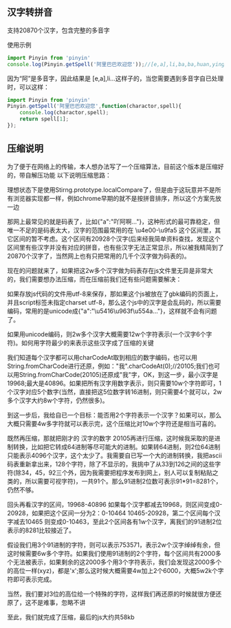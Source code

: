 ## 汉字转拼音
支持20870个汉字，包含完整的多音字

使用示例
```js
import Pinyin from 'pinyin'
console.log(Pinyin.getSpell('阿里巴巴欢迎您'));//[e,a],li,ba,ba,huan,ying,nin
```

因为“阿”是多音字，因此结果是 [e,a],li...这样子的，当您需要遇到多音字自已处理时，可以这样：

```js
import Pinyin from 'pinyin'
Pinyin.getSpell('阿里巴巴欢迎您',function(charactor,spell){
    console.log(charactor,spell);
    return spell[1];
});
```

## 压缩说明
为了便于在网络上的传输，本人想办法写了一个压缩算法，目前这个版本是压缩好的，带自解压功能
以下说明压缩思路：

理想状态下是使用Stirng.prototype.localCompare了，但是由于这玩意并不是所有浏览器实现都一样，例如chrome早期的就不是按拼音排序，所以这个方案先放一边



那网上最常见的就是码表了，比如{"a":"吖阿啊..."}，这种形式的最可靠稳定，但唯一不足的是码表太大，汉字的范围最常用的在 \u4e00-\u9fa5 这个区间里，其它区间的暂不考虑。这个区间有20928个汉字(后来经我简单资料查找，发现这个区间里有些汉字并没有对应的拼音，也有些汉字无法正常显示，所以被我精简到了20870个汉字了，当然网上也有只把常用的几千个汉字做为码表的)。



现在的问题就来了，如果把这2w多个汉字做为码表存在js文件里无异是非常大的，我们需要想办法压缩，而在压缩前我们还有些问题需要解决：



如果存放js代码的文件用utf-8来保存，那如果这个js被放在了gbk编码的页面上，并且script标签未指定charset utf-8，那么这个js中的汉字是会乱码的，所以需要编码，常用的是unicode成{"a":"\u5416\u963f\u554a..."}，这样就不会有问题了。



如果用unicode编码，则2w多个汉字大概需要12w个字符表示(一个汉字6个字符)。如何用字符最少的来表示这些汉字成了压缩的关键



我们知道每个汉字都可以用charCodeAt取到相应的数字编码，也可以用String.fromCharCode进行还原，例如："我".charCodeAt(0);//20105;我们也可以用String.fromCharCode(20105)还原成"我"字，OK，到这一步，最小汉字是19968;最大是40896。如果把所有汉字用数字表示，则只需要10w个字符即可，1个汉字对应5个数字(当然，直接把这5位数字转16进制，则只需要4个就可以，2w多个汉字大约8w个字符，仍然很多)。



到这一步后，我给自已一个目标：能否用2个字符表示一个汉字？如果可以，那么大概只需要4w多字符就可以表示完，这个压缩比对10w个字符还是相当可喜的。



既然再压缩，那就把刚才的 汉字的数字 20105再进行压缩，这时候我采取的是进制转换，比如把它转成64进制等尽可能大的进制。如果转64进制，则2位64进制只能表示4096个汉字，这个太少了。我需要自已写一个大的进制转换，我把ascii码表重新拿出来，128个字符，除了不显示的，我挑中了从33到126之间的这些字符(除34，45，92三个外，因为我需要把程序发布到网上，别人可以复制粘贴之类的，所以需要可视字符)，一共91个。那么91进制2位数可表示91*91=8281个，仍然不够。



回头再看汉字的区间，19968-40896 如果每个汉字都减去19968，则区间变成0-20928，如果把这个区间一分为2：0-10464 10465-20928，第二个区间每个汉字减去10465 则变成0-10463，至此2个区间各有1w个汉字，离我们的91进制2位表示的8281比较接近了。



假设我们用3个91进制的字符，则可以表示753571，表示2w个汉字绰绰有余，但这时候需要6w多个字符。如果我们使用91进制的2个字符，每个区间共有2000多个无法被表示，如果剩余的这2000多个用3个字符表示，我们会发现这2000多个的高位一样(xyz)，都是'x';那么这时候大概需要4w加上2个6000，大概5w2k个字符即可表示完成。



当然，我们要对3位的高位给一个特殊的字符，这样我们再还原的时候就很方便还原了，这不是难事，忽略不讲



至此，我们就完成了压缩，最后的js大约共58kb